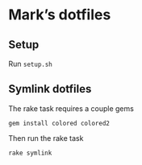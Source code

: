 # Mark’s dotfiles


## Setup

Run `setup.sh`

## Symlink dotfiles

The rake task requires a couple gems

`gem install colored colored2`

Then run the rake task

`rake symlink`


